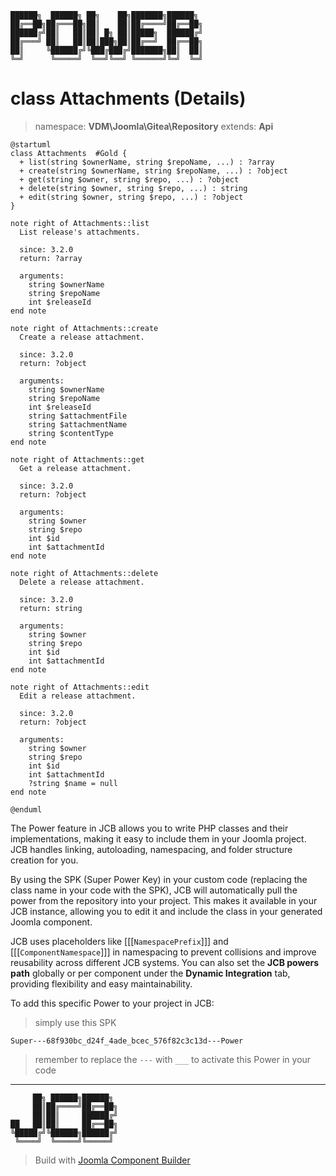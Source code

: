 ```
██████╗  ██████╗ ██╗    ██╗███████╗██████╗
██╔══██╗██╔═══██╗██║    ██║██╔════╝██╔══██╗
██████╔╝██║   ██║██║ █╗ ██║█████╗  ██████╔╝
██╔═══╝ ██║   ██║██║███╗██║██╔══╝  ██╔══██╗
██║     ╚██████╔╝╚███╔███╔╝███████╗██║  ██║
╚═╝      ╚═════╝  ╚══╝╚══╝ ╚══════╝╚═╝  ╚═╝
```
# class Attachments (Details)
> namespace: **VDM\Joomla\Gitea\Repository**
> extends: **Api**

```uml
@startuml
class Attachments  #Gold {
  + list(string $ownerName, string $repoName, ...) : ?array
  + create(string $ownerName, string $repoName, ...) : ?object
  + get(string $owner, string $repo, ...) : ?object
  + delete(string $owner, string $repo, ...) : string
  + edit(string $owner, string $repo, ...) : ?object
}

note right of Attachments::list
  List release's attachments.

  since: 3.2.0
  return: ?array
  
  arguments:
    string $ownerName
    string $repoName
    int $releaseId
end note

note right of Attachments::create
  Create a release attachment.

  since: 3.2.0
  return: ?object
  
  arguments:
    string $ownerName
    string $repoName
    int $releaseId
    string $attachmentFile
    string $attachmentName
    string $contentType
end note

note right of Attachments::get
  Get a release attachment.

  since: 3.2.0
  return: ?object
  
  arguments:
    string $owner
    string $repo
    int $id
    int $attachmentId
end note

note right of Attachments::delete
  Delete a release attachment.

  since: 3.2.0
  return: string
  
  arguments:
    string $owner
    string $repo
    int $id
    int $attachmentId
end note

note right of Attachments::edit
  Edit a release attachment.

  since: 3.2.0
  return: ?object
  
  arguments:
    string $owner
    string $repo
    int $id
    int $attachmentId
    ?string $name = null
end note
 
@enduml
```

The Power feature in JCB allows you to write PHP classes and their implementations, making it easy to include them in your Joomla project. JCB handles linking, autoloading, namespacing, and folder structure creation for you.

By using the SPK (Super Power Key) in your custom code (replacing the class name in your code with the SPK), JCB will automatically pull the power from the repository into your project. This makes it available in your JCB instance, allowing you to edit it and include the class in your generated Joomla component.

JCB uses placeholders like [[[`NamespacePrefix`]]] and [[[`ComponentNamespace`]]] in namespacing to prevent collisions and improve reusability across different JCB systems. You can also set the **JCB powers path** globally or per component under the **Dynamic Integration** tab, providing flexibility and easy maintainability.

To add this specific Power to your project in JCB:

> simply use this SPK
```
Super---68f930bc_d24f_4ade_bcec_576f82c3c13d---Power
```
> remember to replace the `---` with `___` to activate this Power in your code

---
```
     ██╗ ██████╗██████╗
     ██║██╔════╝██╔══██╗
     ██║██║     ██████╔╝
██   ██║██║     ██╔══██╗
╚█████╔╝╚██████╗██████╔╝
 ╚════╝  ╚═════╝╚═════╝
```
> Build with [Joomla Component Builder](https://git.vdm.dev/joomla/Component-Builder)

